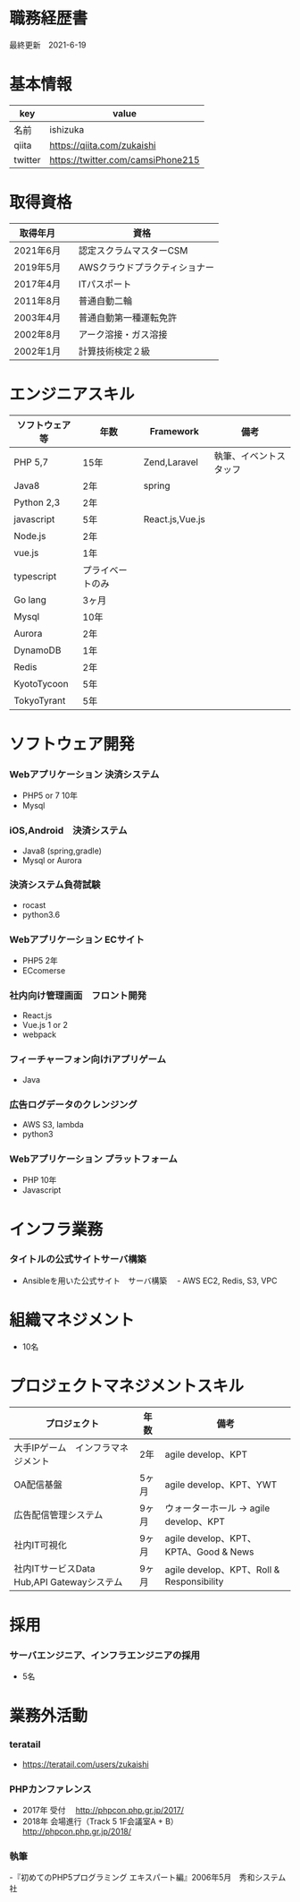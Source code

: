 # 職務経歴書
最終更新　2021-6-19

# 基本情報
|key|value|
|---|---|
|名前|ishizuka  |
|qiita|https://qiita.com/zukaishi |
|twitter|https://twitter.com/camsiPhone215|

# 取得資格
|取得年月|資格  |
|---|---|
|2021年6月|　認定スクラムマスターCSM|
|2019年5月|　AWSクラウドプラクティショナー|
|2017年4月|　ITパスポート|
|2011年8月|　普通自動二輪|
|2003年4月|　普通自動第一種運転免許|
|2002年8月|　アーク溶接・ガス溶接|
|2002年1月|　計算技術検定２級|

# エンジニアスキル
|ソフトウェア等|年数|Framework|備考|
|---|---|---|---|
|PHP 5,7|15年|Zend,Laravel|執筆、イベントスタッフ|
|Java8|2年|spring||
|Python 2,3|2年|||
|javascript|5年|React.js,Vue.js||
|Node.js|2年|||
|vue.js|1年|||
|typescript|プライベートのみ|||
|Go lang|3ヶ月|||
|Mysql|10年||
|Aurora|2年||
|DynamoDB|1年||
|Redis|2年|||
|KyotoTycoon|5年|||
|TokyoTyrant|5年|||

# ソフトウェア開発
### Webアプリケーション 決済システム 
- PHP5 or 7 10年
- Mysql 

### iOS,Android　決済システム
- Java8 (spring,gradle)
- Mysql or Aurora

### 決済システム負荷試験
- rocast
- python3.6

### Webアプリケーション ECサイト
- PHP5 2年
- ECcomerse

### 社内向け管理画面　フロント開発
- React.js
- Vue.js 1 or 2
- webpack

### フィーチャーフォン向けiアプリゲーム
- Java

### 広告ログデータのクレンジング
- AWS S3, lambda
- python3

### Webアプリケーション プラットフォーム
- PHP 10年
- Javascript

# インフラ業務
### タイトルの公式サイトサーバ構築
- Ansibleを用いた公式サイト　サーバ構築
　- AWS EC2, Redis, S3, VPC

# 組織マネジメント
- 10名

# プロジェクトマネジメントスキル
|プロジェクト|年数|備考|
|---|---|---|
|大手IPゲーム　インフラマネジメント|2年|agile develop、KPT|
|OA配信基盤 |5ヶ月|agile develop、KPT、YWT|
|広告配信管理システム |9ヶ月|ウォーターホール -> agile develop、KPT|
|社内IT可視化 |9ヶ月|agile develop、KPT、KPTA、Good & News|
|社内ITサービスData Hub,API Gatewayシステム|9ヶ月|agile develop、KPT、Roll & Responsibility|

# 採用
### サーバエンジニア、インフラエンジニアの採用
- 5名

# 業務外活動
### teratail
- https://teratail.com/users/zukaishi

### PHPカンファレンス
- 2017年 受付
　http://phpcon.php.gr.jp/2017/
- 2018年 会場進行（Track 5 1F会議室A + B）
　http://phpcon.php.gr.jp/2018/

### 執筆
-『初めてのPHP5プログラミング エキスパート編』2006年5月　秀和システム社
